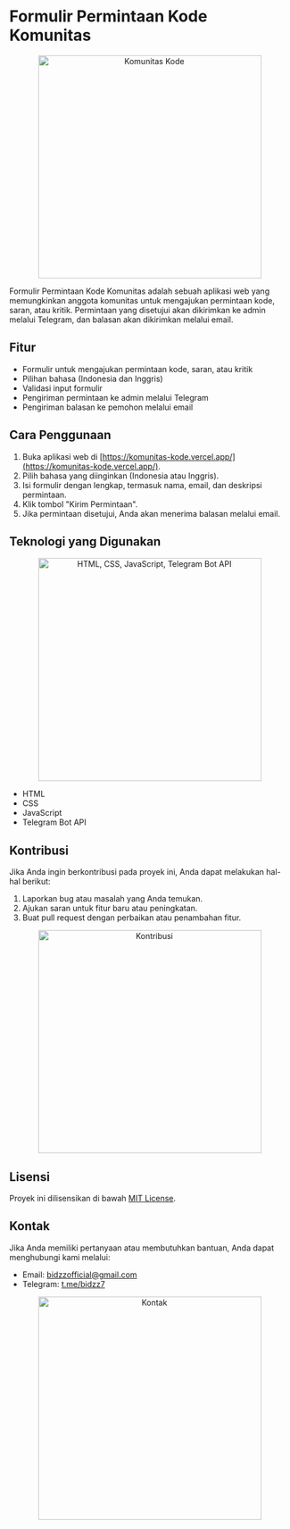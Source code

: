 # Formulir Permintaan Kode Komunitas

<p align="center">
  <img src="https://media.giphy.com/media/l0HlPystfePnAI3G8/giphy.gif" alt="Komunitas Kode" width="400">
</p>

Formulir Permintaan Kode Komunitas adalah sebuah aplikasi web yang memungkinkan anggota komunitas untuk mengajukan permintaan kode, saran, atau kritik. Permintaan yang disetujui akan dikirimkan ke admin melalui Telegram, dan balasan akan dikirimkan melalui email.

## Fitur

- Formulir untuk mengajukan permintaan kode, saran, atau kritik
- Pilihan bahasa (Indonesia dan Inggris)
- Validasi input formulir
- Pengiriman permintaan ke admin melalui Telegram
- Pengiriman balasan ke pemohon melalui email

## Cara Penggunaan

1. Buka aplikasi web di [https://komunitas-kode.vercel.app/](https://komunitas-kode.vercel.app/).
2. Pilih bahasa yang diinginkan (Indonesia atau Inggris).
3. Isi formulir dengan lengkap, termasuk nama, email, dan deskripsi permintaan.
4. Klik tombol "Kirim Permintaan".
5. Jika permintaan disetujui, Anda akan menerima balasan melalui email.

## Teknologi yang Digunakan

<p align="center">
  <img src="https://media.giphy.com/media/XAxylRMCdpbEWUAvr8/giphy.gif" alt="HTML, CSS, JavaScript, Telegram Bot API" width="400">
</p>

- HTML
- CSS
- JavaScript
- Telegram Bot API

## Kontribusi

Jika Anda ingin berkontribusi pada proyek ini, Anda dapat melakukan hal-hal berikut:

1. Laporkan bug atau masalah yang Anda temukan.
2. Ajukan saran untuk fitur baru atau peningkatan.
3. Buat pull request dengan perbaikan atau penambahan fitur.

<p align="center">
  <img src="https://media.giphy.com/media/l0HlQGzz2MQCKIBI4/giphy.gif" alt="Kontribusi" width="400">
</p>

## Lisensi

Proyek ini dilisensikan di bawah [MIT License](LICENSE).

## Kontak

Jika Anda memiliki pertanyaan atau membutuhkan bantuan, Anda dapat menghubungi kami melalui:

- Email: [bidzzofficial@gmail.com](mailto:bidzzofficial@gmail.com)
- Telegram: [t.me/bidzz7](https://t.me/bidzz7)

<p align="center">
  <img src="https://media.giphy.com/media/l0HlMXmPxWFcTMCyA/giphy.gif" alt="Kontak" width="400">
</p>